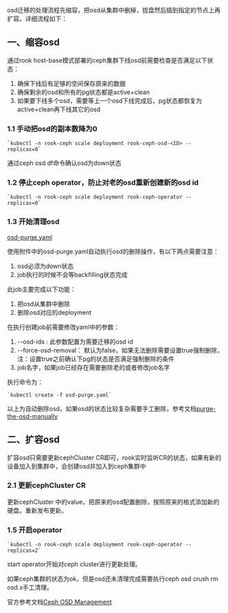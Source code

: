 osd迁移的处理流程先缩容，把osd从集群中删掉，拔盘然后插到指定的节点上再扩容。详细流程如下：

## 一、缩容osd

通过rook host-base模式部署的ceph集群下线osd前需要检查是否满足以下状态：

1. 确保下线后有足够的空间保存原来的数据
2. 确保剩余的osd和所有的pg状态都是active+clean
3. 如果要下线多个osd，需要等上一个osd下线完成后，pg状态都恢复为active+clean再下线其它的osd



### 1.1 手动把osd的副本数降为0

```
`kubectl -n rook-ceph scale deployment rook-ceph-osd-<ID> --replicas=0`
```

通过ceph osd df命令确认osd为down状态

### 1.2 停止ceph operator，防止对老的osd重新创建新的osd id

```
`kubectl -n rook-ceph scale deployment rook-ceph-operator --replicas=0`
```

### 1.3 开始清理osd

[osd-purge.yaml](#)

使用附件中的osd-purge.yaml自动执行osd的删除操作，有以下两点需要注意：

1. osd必须为down状态
2. job执行的时候不会等backfilling状态完成

此job主要完成以下功能：

1. 把osd从集群中删除
2. 删除osd对应的deployment

在执行创建job前需要修改yaml中的参数：

1. --osd-ids  : 此参数配置为需要迁移的osd id
2. --force-osd-removal： 默认为false，如果无法删除需要设置true强制删除，注：设置true之前确认下pg的状态是否满足强制删除的条件
3. job名字，如果job已经存在需要删除老的或者修改job名字

执行命令为：

```
`kubectl create -f osd-purge.yaml`
```



以上为自动删除osd，如果osd的状态比较复杂需要手工删除，参考文档[purge-the-osd-manually](https://rook.io/docs/rook/v1.7/ceph-osd-mgmt.html#purge-the-osd-manually)

## 二、扩容osd

扩容osd只需要更新cephCluster CR即可，rook实时监听CR的状态，如果有新的设备加入到集群中，会创建osd并加入到ceph集群中

### 2.1 更新cephCluster CR

更新cephCluster 中的value，把原来的osd配置删除，按照原来的格式添加新的硬盘。重新发布更新。

### 1.5 开启operator

```
`kubectl -n rook-ceph scale deployment rook-ceph-operator --replicas=2`
```

start operator开始对ceph cluster进行更新处理。

如果ceph集群的状态为ok，但是osd还未清理完成需要执行ceph osd crush rm osd.x手工清理。



官方参考文档[Ceph OSD Management](https://rook.io/docs/rook/v1.7/ceph-osd-mgmt.html)